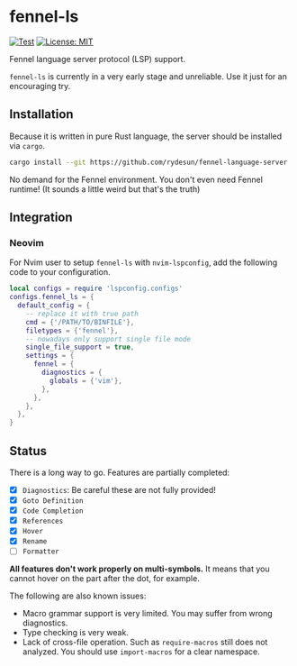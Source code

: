 # fennel-ls

[![Test](https://github.com/rydesun/fennel-language-server/actions/workflows/test.yaml/badge.svg)](https://github.com/rydesun/fennel-language-server/actions/workflows/test.yaml)
[![License: MIT](https://img.shields.io/badge/License-MIT-blue.svg)](https://github.com/rydesun/fennel-language-server/blob/master/LICENSE)

Fennel language server protocol (LSP) support.

`fennel-ls` is currently in a very early stage and unreliable.
Use it just for an encouraging try.

## Installation

Because it is written in pure Rust language,
the server should be installed via `cargo`.

```sh
cargo install --git https://github.com/rydesun/fennel-language-server
```

No demand for the Fennel environment. You don't even need Fennel runtime!
(It sounds a little weird but that's the truth)

## Integration

### Neovim

For Nvim user to setup `fennel-ls` with `nvim-lspconfig`,
add the following code to your configuration.

```lua
local configs = require 'lspconfig.configs'
configs.fennel_ls = {
  default_config = {
    -- replace it with true path
    cmd = {'/PATH/TO/BINFILE'},
    filetypes = {'fennel'},
    -- nowadays only support single file mode
    single_file_support = true,
    settings = {
      fennel = {
        diagnostics = {
          globals = {'vim'},
        },
      },
    },
  },
}
```

## Status

There is a long way to go.
Features are partially completed:

- [x] `Diagnostics`: Be careful these are not fully provided!
- [x] `Goto Definition`
- [x] `Code Completion`
- [x] `References`
- [x] `Hover` 
- [x] `Rename` 
- [ ] `Formatter`

**All features don't work properly on multi-symbols.**
It means that you cannot hover on the part after the dot, for example.

The following are also known issues:

- Macro grammar support is very limited.
  You may suffer from wrong diagnostics.
- Type checking is very weak.
- Lack of cross-file operation.
  Such as `require-macros` still does not analyzed.
  You should use `import-macros` for a clear namespace.
